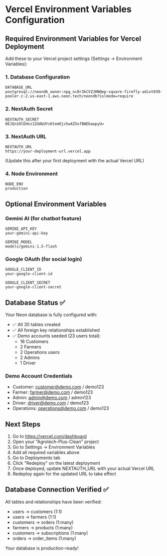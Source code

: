 # Vercel Environment Variables Configuration

## Required Environment Variables for Vercel Deployment

Add these to your Vercel project settings (Settings → Environment Variables):

### 1. Database Configuration
```
DATABASE_URL
postgresql://neondb_owner:npg_nc8r3kCVZJHN@ep-square-firefly-adixt039-pooler.c-2.us-east-1.aws.neon.tech/neondb?sslmode=require
```

### 2. NextAuth Secret
```
NEXTAUTH_SECRET
0EJQn1OlEHnz12UAbUYcKtemOjchw4ZXxfBWEbawpyU=
```

### 3. NextAuth URL
```
NEXTAUTH_URL
https://your-deployment-url.vercel.app
```
(Update this after your first deployment with the actual Vercel URL)

### 4. Node Environment
```
NODE_ENV
production
```

## Optional Environment Variables

### Gemini AI (for chatbot feature)
```
GEMINI_API_KEY
your-gemini-api-key

GEMINI_MODEL
models/gemini-1.5-flash
```

### Google OAuth (for social login)
```
GOOGLE_CLIENT_ID
your-google-client-id

GOOGLE_CLIENT_SECRET
your-google-client-secret
```

## Database Status ✅

Your Neon database is fully configured with:
- ✅ All 30 tables created
- ✅ All foreign key relationships established
- ✅ Demo accounts seeded (23 users total):
  - 16 Customers
  - 2 Farmers
  - 2 Operations users
  - 2 Admins
  - 1 Driver

### Demo Account Credentials
- Customer: customer@demo.com / demo123
- Farmer: farmer@demo.com / demo123
- Admin: admin@demo.com / admin123
- Driver: driver@demo.com / demo123
- Operations: operations@demo.com / demo123

## Next Steps

1. Go to https://vercel.com/dashboard
2. Open your "Agrotech-Plus-Clean" project
3. Go to Settings → Environment Variables
4. Add all required variables above
5. Go to Deployments tab
6. Click "Redeploy" on the latest deployment
7. Once deployed, update NEXTAUTH_URL with your actual Vercel URL
8. Redeploy again for the updated URL to take effect

## Database Connection Verified ✅

All tables and relationships have been verified:
- users → customers (1:1)
- users → farmers (1:1)
- customers → orders (1:many)
- farmers → products (1:many)
- customers → subscriptions (1:many)
- orders → order_items (1:many)

Your database is production-ready!
